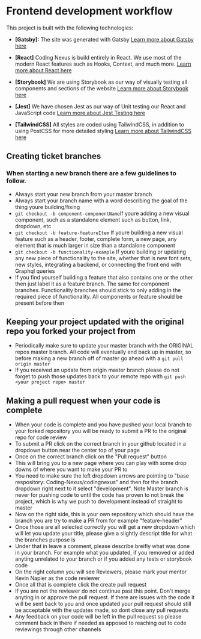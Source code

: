 # Frontend development workflow

This project is built with the following technologies:

- **[Gatsby]:** The site was generated with Gatsby
[Learn more about Gatsby here](https://www.gatsbyjs.com/)

- **[React]** Coding Nexus is build entirely in React. We use most of the modern React features such as Hooks, Context, and much more.
[Learn more about React here](https://reactjs.org/)

- **[Storybook]** We are using Storybook as our way of visually testing all components and sections of the website
[Learn more about Storybook here](https://storybook.js.org/docs/react/get-started/introduction/)

- **[Jest]** We have chosen Jest as our way of Unit testing our React and JavaScript code
[Learn more about Jest Testing here](https://jestjs.io/en/)

- **[TailwindCSS]** All styles are coded using TailwindCSS, in addition to using PostCSS for more detailed styling
[Learn more about TailwindCSS here](https://tailwindcss.com/)

## Creating ticket branches

### When starting a new branch there are a few guidelines to follow.

- Always start your new branch from your master branch
- Always start your branch name with a word describing the goal of the thing youre building/fixing
- `git checkout -b component-componentName`If youre adding a new visual component, such as a standalone element such as button, link, dropdown, etc
- `git checkout -b feature-featureItem` If youre building a new visual feature such as a header, footer, complete form, a new page, any element that is much larger in size than a standalone component
- `git checkout -b functionality-example` If youre building or updating any new piece of functionality to the site, whether that is new font sets, new styles, integrating a backend, or connecting the front end with Graphql queries
- If you find yourself building a feature that also contains one or the other then just label it as a feature branch. The same for component branches. Functionality branches should stick to only adding in the required piece of functionality. All components or feature should be present before then

## Keeping your project updated with the original repo you forked your project from

- Periodically make sure to update your master branch with the ORIGINAL repos master branch. All code will eventually end back up in master, so before making a new branch off of master go ahead with a `git pull origin master`
- If you received an update from origin master branch please do not forget to push those updates back to your remote repo with `git push <your project repo> master`

## Making a pull request when your code is complete

- When your code is complete and you have pushed your local branch to your forked repository you will be ready to submit a PR to the original repo for code review
- To submit a PR click on the correct branch in your github located in a dropdown button near the center top of your page
- Once on the correct branch click on the "Pull request" button
- This will bring you to a new page where you can play with some drop downs of where you want to make your PR to
- You need to make sure the left dropdown arrows are pointing to "base respository: Coding-Nexus/codingnexus" and then for the branch dropdown right next to it select "development". Note Master branch is never for pushing code to until the code has proven to not break the project, which is why we push to development instead of straight to master
- Now on the right side, this is your own repository which should have the branch you are try to make a PR from for example "feature-header"
- Once those are all selected correctly you will get a new dropdown which will let you update your title, please give a slightly descript title for what the branches purpose is
- Under that in leave a comment, please describe breifly what was done in your branch. For example what you updated, if you removed or added anyting unrelated to your branch or if you added any tests or storybook code
- On the right column you will see Reviewers, please mark your mentor Kevin Napier as the code reviewer
- Once all that is complete click the create pull request
- If you are not the reviewer do not continue past this point. Don't merge anyting in or approve the pull request. If there are issues with the code it will be sent back to you and once updated your pull request should still be acceptable with the updates made, so dont close any pull requests
- Any feedback on your code will be left in the pull request so please comment back in there if needed as apposed to reaching out to code reviewings through other channels
